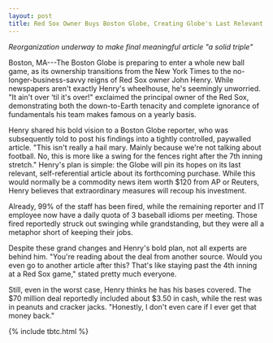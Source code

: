 ```yaml
---
layout: post
title: Red Sox Owner Buys Boston Globe, Creating Globe's Last Relevant Headline
---
```


*Reorganization underway to make final meaningful article "a solid triple"*

Boston, MA---The Boston Globe is preparing to enter a whole new ball game, as its ownership transitions from the New York Times to the no-longer-business-savvy reigns of Red Sox owner John Henry. While newspapers aren't exactly Henry's wheelhouse, he's seemingly unworried. "It ain't over ‘til it's over!" exclaimed the principal owner of the Red Sox, demonstrating both the down-to-Earth tenacity and complete ignorance of fundamentals his team makes famous on a yearly basis.

Henry shared his bold vision to a Boston Globe reporter, who was subsequently told to post his findings into a tightly controlled, paywalled article. "This isn't really a hail mary. Mainly because we're not talking about football. No, this is more like a swing for the fences right after the 7th inning stretch." Henry's plan is simple: the Globe will pin its hopes on its last relevant, self-referential article about its forthcoming purchase. While this would normally be a commodity news item worth $120 from AP or Reuters, Henry believes that extraordinary measures will recoup his investment.

Already, 99% of the staff has been fired, while the remaining reporter and IT employee now have a daily quota of 3 baseball idioms per meeting. Those fired reportedly struck out swinging while grandstanding, but they were all a metaphor short of keeping their jobs.

Despite these grand changes and Henry's bold plan, not all experts are behind him. "You're reading about the deal from another source. Would you even go to another article after this? That's like staying past the 4th inning at a Red Sox game," stated pretty much everyone.

Still, even in the worst case, Henry thinks he has his bases covered. The $70 million deal reportedly included about $3.50 in cash, while the rest was in peanuts and cracker jacks. "Honestly, I don't even care if I ever get that money back."

{% include tbtc.html %}
